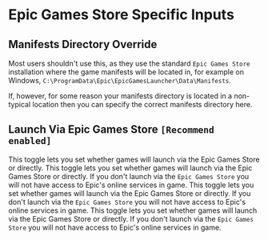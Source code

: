 # Epic Games Store Specific Inputs

## Manifests Directory Override

Most users shouldn't use this, as they use the standard `Epic Games Store` installation where the game manifests will be located in, for example on Windows, `C:\ProgramData\Epic\EpicGamesLauncher\Data\Manifests`.

If, however, for some reason your manifests directory is located in a non-typical location then you can specify the correct manifests directory here.

## Launch Via Epic Games Store `[Recommend enabled]`

This toggle lets you set whether games will launch via the Epic Games Store or directly. This toggle lets you set whether games will launch via the Epic Games Store or directly. If you don't launch via the `Epic Games Store` you will not have access to Epic's online services in game. This toggle lets you set whether games will launch via the Epic Games Store or directly. If you don't launch via the `Epic Games Store` you will not have access to Epic's online services in game. This toggle lets you set whether games will launch via the Epic Games Store or directly. If you don't launch via the `Epic Games Store` you will not have access to Epic's online services in game.
